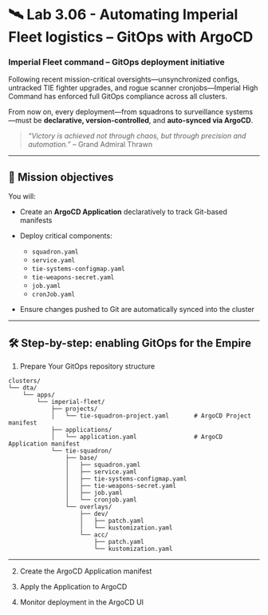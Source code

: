 # 🛰️ Lab 3.06 - Automating Imperial Fleet logistics – GitOps with ArgoCD

### **Imperial Fleet command – GitOps deployment initiative**

Following recent mission-critical oversights—unsynchronized configs, untracked TIE fighter upgrades, and rogue scanner cronjobs—Imperial High Command has enforced full GitOps compliance across all clusters.

From now on, every deployment—from squadrons to surveillance systems—must be **declarative, version-controlled**, and **auto-synced via ArgoCD**.

> *“Victory is achieved not through chaos, but through precision and automation.”* – Grand Admiral Thrawn

---

## 🎯 Mission objectives

You will:

* Create an **ArgoCD Application** declaratively to track Git-based manifests
* Deploy critical components:

  * `squadron.yaml`
  * `service.yaml`
  * `tie-systems-configmap.yaml`
  * `tie-weapons-secret.yaml`
  * `job.yaml`
  * `cronJob.yaml`
* Ensure changes pushed to Git are automatically synced into the cluster

---

## 🛠️ Step-by-step: enabling GitOps for the Empire

01. Prepare Your GitOps repository structure

```
clusters/
└── dta/
    └── apps/
        └── imperial-fleet/
            ├── projects/
            │   └── tie-squadron-project.yaml       # ArgoCD Project manifest
            ├── applications/
            │   └── application.yaml                # ArgoCD Application manifest
            └── tie-squadron/
                ├── base/
                │   ├── squadron.yaml
                │   ├── service.yaml
                │   ├── tie-systems-configmap.yaml
                │   ├── tie-weapons-secret.yaml
                │   ├── job.yaml
                │   └── cronjob.yaml
                └── overlays/
                    ├── dev/
                    │   ├── patch.yaml
                    │   └── kustomization.yaml
                    └── acc/
                        ├── patch.yaml
                        └── kustomization.yaml
```

---

02. Create the ArgoCD Application manifest

03. Apply the Application to ArgoCD

04. Monitor deployment in the ArgoCD UI